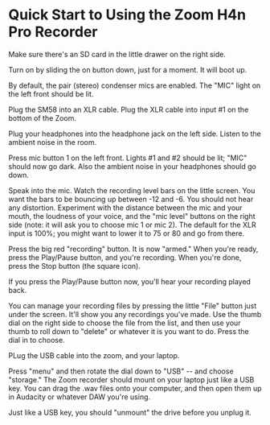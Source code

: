 # Quick Start to Using the Zoom H4n Pro Recorder

Make sure there's an SD card in the little drawer on the right side.

Turn on by sliding the on button down, just for a moment. It will boot up.

By default, the pair (stereo) condenser mics are enabled. The "MIC" light on the left front should be lit.

Plug the SM58 into an XLR cable. Plug the XLR cable into input #1 on the bottom of the Zoom. 

Plug your headphones into the headphone jack on the left side. Listen to the ambient noise in the room.

Press mic button 1 on the left front. Lights #1 and #2 should be lit; "MIC" should now go dark. Also the ambient noise in your headphones should go down.

Speak into the mic. Watch the recording level bars on the little screen. You want the bars to be bouncing up between -12 and -6. You should not hear any distortion. Experiment with the distance between the mic and your mouth, the loudness of your voice, and the "mic level" buttons on the right side (note: it will ask you to choose mic 1 or mic 2). The default for the XLR input is 100%; you might want to lower it to 75 or 80 and go from there.

Press the big red "recording" button. It is now "armed." When you're ready, press the Play/Pause button, and you're recording. When you're done, press the Stop button (the square icon).

If you press the Play/Pause button now, you'll hear your recording played back.

You can manage your recording files by pressing the little "File" button just under the screen. It'll show you any recordings you've made. Use the thumb dial on the right side to choose the file from the list, and then use your thumb to roll down to "delete" or whatever it is you want to do. Press the dial in to choose.

PLug the USB cable into the zoom, and your laptop. 

Press "menu" and then rotate the dial down to "USB" -- and choose "storage." The Zoom recorder should mount on your laptop just like a USB key. You can drag the .wav files onto your computer, and then open them up in Audacity or whatever DAW you're using.

Just like a USB key, you should "unmount" the drive before you unplug it.



